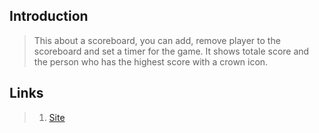 ## Introduction

> This about a scoreboard, you can add, remove player to the scoreboard and set a timer for the game. 
> It shows totale score and the person who has the highest score with a crown icon.

## Links

> 1. [Site](https://react-scoreboard-mc.netlify.app/)
